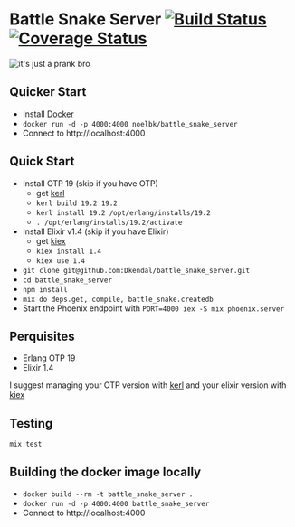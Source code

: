 # Battle Snake Server [![Build Status](https://travis-ci.org/Dkendal/battle_snake.svg?branch=master)](https://travis-ci.org/Dkendal/battle_snake) [![Coverage Status](https://coveralls.io/repos/github/Dkendal/battle_snake/badge.svg?branch=master)](https://coveralls.io/github/Dkendal/battle_snake?branch=master)

![it's just a prank bro](http://imgur.com/Ytvm290.jpg)

## Quicker Start

  * Install [Docker](https://docs.docker.com/engine/installation/)
  * `docker run -d -p 4000:4000 noelbk/battle_snake_server`
  * Connect to http://localhost:4000

## Quick Start
  * Install OTP 19 (skip if you have OTP)
    * get [kerl](https://github.com/kerl/kerl)
    * `kerl build 19.2 19.2`
    * `kerl install 19.2 /opt/erlang/installs/19.2`
    * `. /opt/erlang/installs/19.2/activate`
  * Install Elixir v1.4 (skip if you have Elixir)
    * get [kiex](https://github.com/taylor/kie://github.com/taylor/kiex)
    * `kiex install 1.4`
    * `kiex use 1.4`
  * `git clone git@github.com:Dkendal/battle_snake_server.git`
  * `cd battle_snake_server`
  * `npm install`
  * `mix do deps.get, compile, battle_snake.createdb`
  * Start the Phoenix endpoint with `PORT=4000 iex -S mix phoenix.server`

## Perquisites
  * Erlang OTP 19
  * Elixir 1.4

  I suggest managing your OTP version with
  [kerl](https://github.com/kerl/kerl) and your elixir version with
  [kiex](https://github.com/taylor/kie://github.com/taylor/kiex)

## Testing
`mix test`

## Building the docker image locally

  * `docker build --rm -t battle_snake_server .`
  * `docker run -d -p 4000:4000 battle_snake_server`
  * Connect to http://localhost:4000

